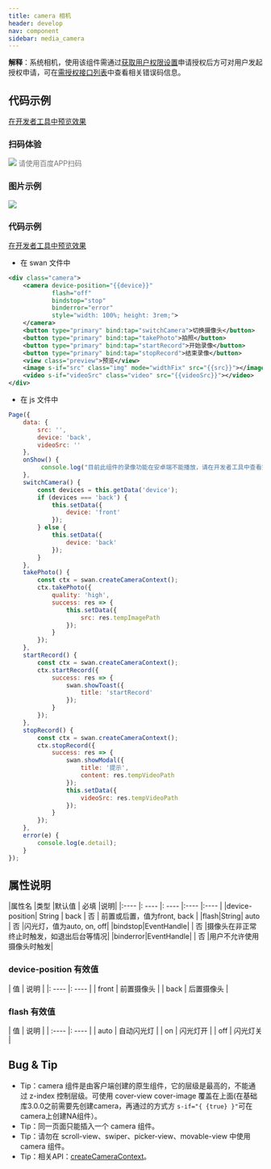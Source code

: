 ```yaml
---
title: camera 相机
header: develop
nav: component
sidebar: media_camera
---
```


 

**解释**：系统相机，使用该组件需通过[获取用户权限设置](https://smartprogram.baidu.com/docs/develop/api/open/authorize_set/)申请授权后方可对用户发起授权申请，可在[需授权接口列表](https://smartprogram.baidu.com/docs/develop/api/open/authorize_list/)中查看相关错误码信息。


## 代码示例

<a href="swanide://fragment/2069cf59f4ba891a851c5d42d6686d001576151647838" title="在开发者工具中预览效果" target="_self">在开发者工具中预览效果</a>

### 扫码体验

<div class='scan-code-container'>
    <img src="https://b.bdstatic.com/miniapp/assets/images/doc_demo/camera.png" class="demo-qrcode-image" />
    <font color=#777 12px>请使用百度APP扫码</font>
</div>


###  图片示例 

<div class="m-doc-custom-examples">
    <div class="m-doc-custom-examples-correct">
        <img src="https://b.bdstatic.com/miniapp/images/camera.gif">
    </div> 
</div>

###  代码示例 

<a href="swanide://fragment/e57c71266aac86d6a0f6253f3c0f8de41565512985352" title="在开发者工具中预览效果" target="_self">在开发者工具中预览效果</a>

* 在 swan 文件中

```xml
<div class="camera">
    <camera device-position="{{device}}" 
            flash="off" 
            bindstop="stop"
            binderror="error" 
            style="width: 100%; height: 3rem;">
    </camera>
    <button type="primary" bind:tap="switchCamera">切换摄像头</button>
    <button type="primary" bind:tap="takePhoto">拍照</button>
    <button type="primary" bind:tap="startRecord">开始录像</button>
    <button type="primary" bind:tap="stopRecord">结束录像</button>
    <view class="preview">预览</view>
    <image s-if="src" class="img" mode="widthFix" src="{{src}}"></image>
    <video s-if="videoSrc" class="video" src="{{videoSrc}}"></video>
</div>

```

* 在 js 文件中

```javascript
Page({
    data: {
        src: '',
        device: 'back',
        videoSrc: ''
    },
    onShow() {
         console.log("目前此组件的录像功能在安卓端不能播放，请在开发者工具中查看完整效果");
    },
    switchCamera() {
        const devices = this.getData('device');
        if (devices === 'back') {
            this.setData({
                device: 'front'
            });
        } else {
            this.setData({
                device: 'back'
            });
        }
    },
    takePhoto() {
        const ctx = swan.createCameraContext();
        ctx.takePhoto({
            quality: 'high',
            success: res => {
                this.setData({
                    src: res.tempImagePath
                });
            }
        });
    },
    startRecord() {
        const ctx = swan.createCameraContext();
        ctx.startRecord({
            success: res => {
                swan.showToast({
                    title: 'startRecord'
                });
            }
        });
    },
    stopRecord() {
        const ctx = swan.createCameraContext();
        ctx.stopRecord({
            success: res => {
                swan.showModal({
                    title: '提示',
                    content: res.tempVideoPath
                });
                this.setData({
                    videoSrc: res.tempVideoPath
                });
            }
        });
    },
    error(e) {
        console.log(e.detail);
    }
});
```
 
##  属性说明 

|属性名 |类型  |默认值  | 必填 |说明|
|:---- |: ---- |: ---- |:---- |:---- |
|device-position| String | back | 否 | 前置或后置，值为front, back |
|flash|String| auto | 否 |闪光灯，值为auto, on, off|
|bindstop|EventHandle|  | 否 |摄像头在非正常终止时触发，如退出后台等情况|
|binderror|EventHandle| | 否 |用户不允许使用摄像头时触发|

###  device-position 有效值 

| 值 | 说明 |
|: ---- |: ---- |
| front | 前置摄像头 |
| back | 后置摄像头 |

###  flash 有效值 

| 值 | 说明 |
| :---- |: ---- |
| auto | 自动闪光灯 |
| on | 闪光灯开 |
| off | 闪光灯关 |

##  Bug & Tip 
* Tip：camera 组件是由客户端创建的原生组件，它的层级是最高的，不能通过 z-index 控制层级。可使用 cover-view cover-image 覆盖在上面(在基础库3.0.0之前需要先创建camera，再通过的方式方 `s-if="{ {true} }"`可在camera上创建NA组件）。
* Tip：同一页面只能插入一个 camera 组件。
* Tip：请勿在 scroll-view、swiper、picker-view、movable-view 中使用 camera 组件。
* Tip：相关API：<a href='https://smartprogram.baidu.com/docs/develop/api/media_cameracontext/#createCameraContext/'>createCameraContext</a>。

